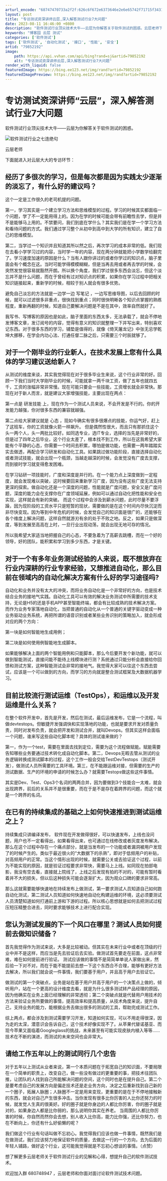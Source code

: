 ```yaml
---
arturl_encode: "68747470733a2f2f:626c6f672e6373646e2e6e65742f71715f3431323438343834:2f61727469636c652f64657461696c732f3739383532313932"
layout: post
title: "专访测试资深讲师云层,深入解答测试行业7大问题"
date: 2023-08-11 16:46:00 +0800
description: "软件测试行业顶尖技术大牛——云层为你解答关于软件测试的困惑。云层老师下面就进"
keywords: "博客园 云层 测试"
categories: ['软件测试']
tags: ['软件测试', '自动化测试', '接口', '性能', '安全']
artid: "79852192"
image:
    path: https://api.vvhan.com/api/bing?rand=sj&artid=79852192
    alt: "专访测试资深讲师云层,深入解答测试行业7大问题"
render_with_liquid: false
featuredImage: https://bing.ee123.net/img/rand?artid=79852192
featuredImagePreview: https://bing.ee123.net/img/rand?artid=79852192
---
```


# 专访测试资深讲师“云层”，深入解答测试行业7大问题

软件测试行业顶尖技术大牛——云层为你解答关于软件测试的困惑。

![软件测试行业之七连绝句](http://p9.pstatp.com/large/pgc-image/15231680316248e30770647)

云层老师

下面就进入对云层大大的专访环节：

## 经历了多很次的学习，但是每次都是因为实践太少逐渐的淡忘了，有什么好的建议吗？

这个一定是工作很久的老司机提的问题。

第一，学习其实是一个建立学习方法和思维模型的过程。学习的时候其实都面临一个问题，学了不一定能用得上的。因为在学的时候可能会带有前瞻性去学，但是并不是能够马上用的。不禁要问，我们到底在学什么？其实我们是在学一个学习方法和看待问题的方式。我们通过学习整个从初中到高中到大学的所有知识，建立了自己的思维模型。

第二，当学过一个知识并且知道其所以然之后，再次学习的成本非常的低。我们现在去看小学学习过的内容，当时学一年的内容，现在两分钟就能把小学数学给翻完了。学习速度加速的原因是什么？当有人跟你讲过的或者你学过的知识点，脑子里面会有个概念在这。当时可能学得模模糊糊，但是当再去用或者再去学的时候，会突然发觉很容易就豁然开朗。所以换个角度，我们学过很多东西会淡忘，但这个淡忘并不是什么问题，而在于曾经有过对知识点的积累，如果你在学习过程中把相关知识链接起来，重新学的时候，相较于别人就会有很多优势。

避免自己淡忘的方法就是一边学一边
写笔记
，一边写思维导图，以后去回顾的时候，就可以过滤很多非重点，很快找到重点；同时很快明晰各个知识点掌握的熟练程度，重新再翻的时候，知道自己要解决问题是不是在其中，效率自然就好了。

我写书、写博客的原因也是如此，脑子里面的东西太多，无法承载了，就会不停地发博客文章，发订阅号的内容，觉得有意义的知识就整理一下并写出来，特别喜欢记东西。对于很多东西的学习，铺垫是值得的，就像《倚天屠龙记》中张无忌学乾坤大挪移，在学会内功心法、打通任督二脉之后，只需要三个时辰就够了。

## 对于一个刚毕业的行业新人，在技术发展上您有什么具体的学习建议送给新人？

从测试的维度来谈，其实我觉得现在对于很多毕业生来说，这个行业非常的好。回顾一下我们当时大学刚毕业的时候，可能就拿一两千块工资，做了五年也就四五千，工资的涨幅非常非常慢。现在可能只要会一些技能，工资增长就会非常快。那现在对于新人而言，就是建议大家增强技能，主要出现在两点：

第一点是
研发技能
上，现在作为一个测试人员来说，不会开发是不行的。你的开发能力越强，你对很多东西的兼容就越强。

第二点给大家建议就是
心态
，现如今确实有很多很爆点的技能，你运气好，赶上了这班车，你的工资就像火箭一样飙升。 但是偶然性很大，而且只有那抓住这个头一两个人，头一两批比较好。如同选专业，选IT专业，选择的当先是非常好的，但是过了四年之后毕业，这个行业太差了，根本找不到工作，所以在这我希望大家能有个平静的心态，你需要一个时间去积累，哪怕是做功能，也需要一两年踏踏实实去做透，再配合学习研发和自动化工具。如果跳过做功能阶段，直接选择自动化或者测试技能，就会出现一个瓶颈，当越走越深的时候，会发觉没有广度去支撑，而到彼时学习就变得愈发困难。

在学习钻研一项技能时，广度和深度是并行的。在一个能力点上深度做到一定程度，就会发现难以突破，这时候要回来重新学习广度，因为没有这些广度无法支持更深的探索。做自动化还是一个深度的问题，性能就是广度问题，安全又是广度问题，深度的能力会在支撑你在广度领域延展，例如可以通过自动化把性能和安全也实现，这样就会有新的突破。 而这个过程中会涉及到薪水问题，此时尽量不要浮躁，因为现阶段的工资水平只是短暂的现状，需要做的是在这个时间内尽快沉淀而非尽快变现。因为等到中年危机的时候，会发觉自己的知识面是很广的，还能够在各个维度上解决问题，这样自然就游刃有余的处于不败之地。反之，如果只是做深度，等到发展至高高在上时，一旦行业出现动荡，就会出现无地可存的情况。

所以我希望大家适当地把握自己的心态，不要急着为了高薪去跳槽，而在一个好的领导，好的团队，能积累和学习到多少东西，才是关键。

## 对于一个有多年业务测试经验的人来说，既不想放弃在行业内深耕的行业专家经验，又想推进自动化，那么目前在领域内的自动化解决方案有什么好的学习途径吗?

自动化和业务并没有太大的冲突，而将业务自动化是一个非常好的方向，也是技术结合业务的接地气实践。自动化工具可以有效的解决业务测试中所需要的技术支持，无论是H5的还是手机APP甚至智能终端，都会有比较成熟的技术解决方案。而作为业务专家落地自动化，当把普通的自动化从一个普通的关键字驱动变成一种业务驱动业务系统，再把所谓的语音识别或者某些业务识别的策略加入，就会形成对应的两个方向：

第一块是如何智能地生成用例；

第二块是如何使用例智能地生成脚本。

如果能够解决上面的两个智能用例和只能脚本，那么今后要开发个新功能，就可以做到智能测试，直接问能不能待上线模块进行测？系统通过只能分析会直接给你回馈和测试方案，这种智能测试会非常的接地气。我觉得大家可以往这个东西去尝试，应该是一个可以做到的方向，而学习的方向就是整合测试框架及大数据机器学习。

## 目前比较流行测试运维（TestOps），和运维以及开发运维是什么关系？

在整个软件开发中，首先是开发，然后在测试，最后运维发布，它是一个流程，叫做devtestops。但敏捷开发强调快和实现落地的功能，也就是要求开发对质量负责，同时对发布负责，就会把开发和测试合并，就叫Devops。但其实这样会面临一个问题，谁来写这些自动化脚本呢？具体的测试谁来做的？

第一，作为一个test，需要在里面去找到定位，需要为这个流程做赋能。赋能需要告知哪些业务要通过技术转化成自动化脚本。第二，Devops无暇去管从测试的业务逻辑转换成测试脚本的过程，这个工作一般会交给TestDevTestops（测试开发），做测试人员所需要的工具环境。第三，在不能跟运维对接，但需要的生产的测试数据、生产的环境的申请的时候怎么办？就需要Testops做这些这件事情。

其实是Dev、Test、Ops3个名词的两两合并，因为要做到3个技能合一太难，就会出现跨界，前后的关系并不是很重要，而在于是不是存在着跨界的问题，而这个就是一个跨界的名词。

## 在已有的持续集成的基础之上如何快速推进到测试运维之上？

持续集成只讲编译发布， 软件现在开发做得很好，可以快速发布，上线也没问题，用户也不一定看得出，如果看得出来，也可通过在线修改或者灰度发布解决。那么在这个过程中存在一个痛点部分，就是当发布的一个功能或者漏洞被用户发现了的时候产生的。类似于最近很火的“大数据下的杀熟”，即对于低频用户的补贴，对高频用户的正常。当这个情形出现的时候，就需要公关或去验证这个过程，以前为不能实现的原因，就是验证过程要求非常快，需要马上上线。如同现在拍部电影，我没有空去看，直接就上院线了，上线之后发现有拍的不对的，可能有暂时看着并不大的损失，但以后这种损失可能会逐渐扩大，因为观众口碑的要求非常高。

那么这就需要能够快速地在持续发布上做测试，第一要求测试人员知道自己如何跑自动化测试，第二测试人员知道如何快速地自动化构建运维的环境，这必须要测试人员清楚知道如何打通前上游和下游的过程。所以核心思想就是如何去把测试过程压短压精整合进去，同时要求能够技术上进行配合实现。

## 您认为测试发展的下一个风口在哪里？测试人员如何提前去做知识储备？

首先我觉得作为测试来说，大多是比较被动。但其实在未来行业中或者在顶级的行业中并不是这样，而应当是先去验证后去实验。做测试首先要走在前面，这点非常难，难在如何提前进行验证。 测试应该做的事情不是简简单单说人家做出来，然后验一下对不对，而在于能不能提前去想一下这个东西合不合理，能够有更好方法去解决，所以我们就会说一件事情，我们要基于用户，并且高于用户去验证它。

做测试的第一个突破点，业务是站在基于用户并高于用户的一个决策点上做的，倾听用户，站在一个更高的设计维度去看，就是为什么很多测试转产品经理的原因，因为他确实在业务上面已经理解的非常透彻；第二个突破点就是代替用户用技术的方法来验证业务所要做的事情，提高效率和提高质量，从技术角度来说，提升自己，支持业务的能力，能根据业务去做出很多的测试的工具，帮助完成测试工作。

综上两点，都会涉及到测试需要学习开发，知道如何实现，可以不用走得很深，因为走的太深，潜意识会告诉自己，这个技术好像实现不了。从苹果代替诺基亚、而现今苹果又面临着Googleglass的挑战，未来甚至有可能实现皮肤内植入等等……技术在不断的演进，而测试的未来空间也会非常大。

## 请给工作五年以上的测试同行几个忠告

对于五年以上测试从业者来说，第一个本质问题在于拓宽自己的知识面，不要局限在一个简单的职责上，改变自己，做一些没有做过的更重要的事，把技术往团队推，让团队的人找到自己所能解决问题的空间，这个同时也是在提升自己。第二个是要考虑自己的发展方向是偏走技术还是走业务方向，决定之后重新找到自己新的一个圈子，拓展人脉圈；人脉圈不一定是用来变现，更重要的是在于不停地接触新的东西，就会对自己产生很多冲击。当你发现有很多比你厉害的人比你还努力的时候，就发觉人生真的很美好。好的圈子就是你身边的人都比你厉害，你的圈子就是对的，如果身边人都是比你弱的，那么说明你其实在养老。 当周围的人都比你厉害的时候，你自然而然你会去想，别人收入比你高，能力比你强，还比你努力，也在不断向上，你还有什么好偷懒的呢？

我们做这个行业有句话叫做不忘初心。我觉得我们应该也做一件事情，既然我们是在做测试，我们应该努力地保证软件的质量，去做这一行的一个方向，去为后面的年轻人铺路，做好这个行业，这可能我觉得就是不忘初心想谈的事情。（点赞）

想了解更多云层老师关于软件测试行业的见解和心得，想提升自己的软件测试技术。

欢迎加入群
680748947
，云层老师和你面对面讨论软件测试技术问题。